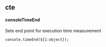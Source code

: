 ## cte
#### consoleTimeEnd
Sets end point for execution time measurement
```
console.timeEnd(${1:object});
```